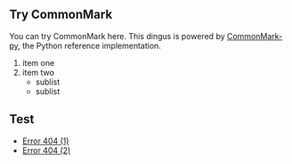 ## Try CommonMark

You can try CommonMark here.  This dingus is powered by
[CommonMark-py](https://github.com/rolandshoemaker/CommonMark-py),
the Python reference implementation.

1. item one
2. item two
   - sublist
   - sublist

## Test

- [Error 404 (1)](/qsdf)
- [Error 404 (2)](/page/qsdf)
